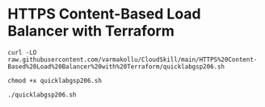 # HTTPS Content-Based Load Balancer with Terraform

```
curl -LO raw.githubusercontent.com/varmakollu/CloudSkill/main/HTTPS%20Content-Based%20Load%20Balancer%20with%20Terraform/quicklabgsp206.sh

chmod +x quicklabgsp206.sh

./quicklabgsp206.sh

```
